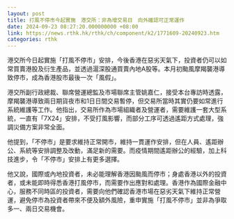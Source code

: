 ```yaml
---
layout: post
title: 打風不停市今起實施　港交所：非為增交易日　向外確認可正常運作
date: 2024-09-23 08:27:20.000000000 +08:00
link: https://news.rthk.hk/rthk/ch/component/k2/1771609-20240923.htm
categories: rthk
---
```


港交所今日起實施「打風不停市」安排，今後香港在惡劣天氣下，投資者仍可以如常買賣港股及衍生產品，並透過滬深股通買賣內地A股等。本月初颱風摩羯襲港導致停市，成為香港股市最後一次「風假」。

港交所副行政總裁、聯席營運總監及市場聯席主管姚嘉仁，接受本台專訪時透露，摩羯襲港導致兩日期貨夜市和1日日間交易暫停，但交易所當時其實仍要如常進行系統維護等工作。他指出，交易所作為市場組織者及營運者，需要維護一套大型系統，一直有「7X24」安排，不受打風影響，而部分工序可透過遙距方式處理，強調災備方案非常全面。

他提到，「不停市」是要求維持正常開市，維持一貫運作安排，但在人員、遙距辦公、系統等安排調整及改動，滿足新的需要。而疫情期間遙距辦公的經驗，加上科技進步，令「不停市」安排上有更多選擇。

他又說，國際或內地投資者，未必能理解香港因颱風而停市；身處香港以外的投資者，或未能即時得悉香港打風停市，而需要作出應對和處理。香港作為國際金融中心，服務不同時區的投資者，需要向他們確認香港市場在惡劣天氣下維持正常營運，避免停市為投資者帶來不便及額外風險，重申實施「打風不停市」並非為爭取多一、兩日交易機會。
